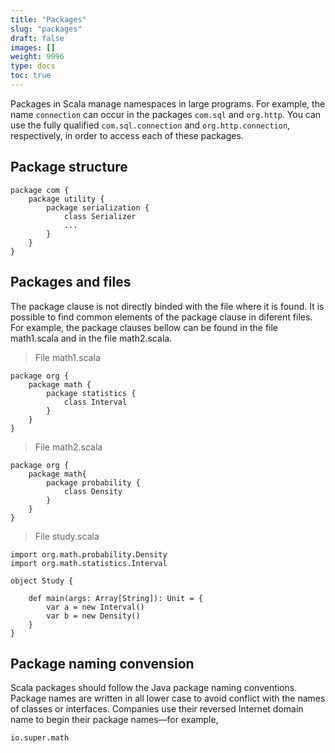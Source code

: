 ```yaml
---
title: "Packages"
slug: "packages"
draft: false
images: []
weight: 9996
type: docs
toc: true
---
```


Packages in Scala manage namespaces in large programs. For example, the name `connection` can occur in the packages `com.sql` and `org.http`. You can use the fully qualified `com.sql.connection` and `org.http.connection`, respectively, in order to access each of these packages.

## Package structure
    package com {
        package utility {
            package serialization {
                class Serializer
                ...        
            }     
        }
    }





## Packages and files
The package clause is not directly binded with the file where it is found. It is possible to find common elements of the package clause in diferent files. For example, the package clauses bellow can be found in the file math1.scala and in the file math2.scala.

> File math1.scala

    package org {
        package math {
            package statistics {
                class Interval
            }    
        }
    }

> File math2.scala

    package org {
        package math{
            package probability {
                class Density
            }
        }
    }


> File study.scala

    import org.math.probability.Density
    import org.math.statistics.Interval

    object Study {

        def main(args: Array[String]): Unit = {
            var a = new Interval()
            var b = new Density()
        }
    }






## Package naming convension
Scala packages should follow the Java package naming conventions.  
Package names are written in all lower case to avoid conflict with the names of classes or interfaces.
Companies use their reversed Internet domain name to begin their package names—for example,

    io.super.math 

